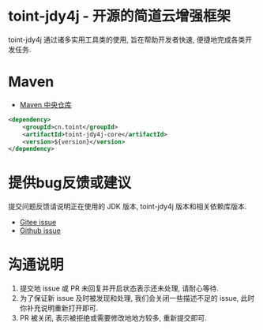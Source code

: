 # toint-jdy4j - 开源的简道云增强框架

toint-jdy4j 通过诸多实用工具类的使用, 旨在帮助开发者快速, 便捷地完成各类开发任务.

# Maven

- [Maven 中央仓库](https://central.sonatype.com/artifact/cn.toint/toint-jdy4j-core)

```xml
<dependency>
    <groupId>cn.toint</groupId>
    <artifactId>toint-jdy4j-core</artifactId>
    <version>${version}</version>
</dependency>
```

# 提供bug反馈或建议

提交问题反馈请说明正在使用的 JDK 版本, toint-jdy4j 版本和相关依赖库版本.

- [Gitee   issue](https://gitee.com/toint-admin/toint-jdy4j/issues)
- [Github  issue](https://github.com/toint-admin/toint-jdy4j/issues)
  
# 沟通说明

1. 提交地 issue 或 PR 未回复并开启状态表示还未处理, 请耐心等待.
2. 为了保证新 issue 及时被发现和处理, 我们会关闭一些描述不足的 issue, 此时你补充说明重新打开即可.
3. PR 被关闭, 表示被拒绝或需要修改地地方较多, 重新提交即可.